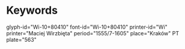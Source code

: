 # Keywords
glyph-id="Wi-10+80410"
font-id="Wi-10+80410"
printer-id="Wi"
printer="Maciej Wirzbięta"
period="1555/7-1605"
place="Kraków"
PT plate="563"
